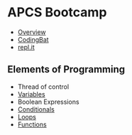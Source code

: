 # APCS Bootcamp 

* [Overview](https://docs.google.com/presentation/d/e/2PACX-1vR5p-eQLWNzIIYgSISUd4zwLQQcKNIrL5-GzYH_Q5ZV0HohtWHQrRd_6g03HHGze-Sz8s7_ES_P2fQG/pub?start=false&loop=false&delayms=3000)
* [CodingBat](https://codingbat.com)
* [repl.it](https://repl.it)

## Elements of Programming
* Thread of control
* [Variables](./variables)
* Boolean Expressions
* [Conditionals](./conditionals)
* [Loops](./loops)
* [Functions](./functions)


